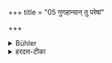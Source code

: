 +++
title = "05 गुणहान्यान् तु परेषां"

+++

<details><summary>Bühler</summary>

5. If strangers are deficient in the (requisite) good qualities, even a full brother who possesses them, may be fed (at a Śrāddha).
</details>

<details><summary>हरदत्त-टीका</summary>

## सूत्रम्
गुणहान्यां तु परेषां समुदेतः सोदर्योऽपि भोजयितव्यः ॥५॥  
## टिप्पनी
यदि परे योनिगोत्रादिभिरसम्बन्धा वृत्तादिगुणहीना एव लभ्यन्ते, तदा समुदेतो विद्यावृत्तादिभिर्युक्तः सोदर्योऽपि भोजयितव्यः किमुत मातुलादयः इत्यपिशब्दस्याऽर्थः ॥ ५॥
</details>
